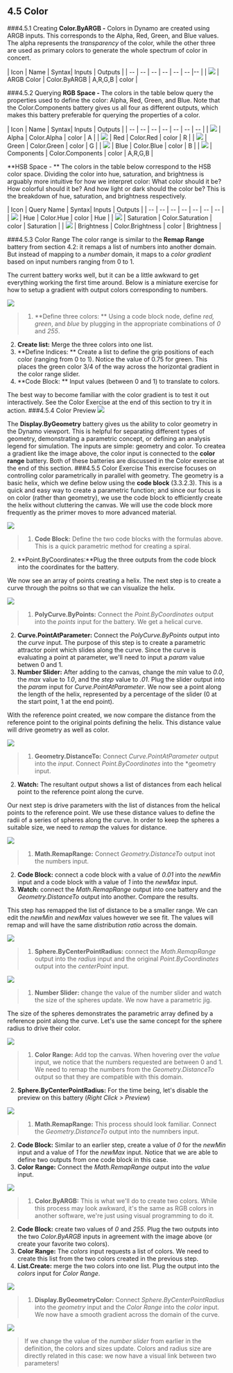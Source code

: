 ## 4.5 Color

###4.5.1 Creating
**Color.ByARGB -** Colors in Dynamo are created using ARGB inputs. This corresponds to the Alpha, Red, Green, and Blue values.  The alpha represents the *transparency* of the color, while the other three are used as primary colors to generate the whole spectrum of color in concert.

| Icon | Name | Syntax| Inputs | Outputs |
| -- | -- | -- | -- | -- | -- |-- |
| ![](../images/icons/DSCore-Color-ByARGB-Large.png) | ARGB Color | Color.ByARGB | A,R,G,B | color |


###4.5.2 Querying
**RGB Space -** The colors in the table below query the properties used to define the color: Alpha, Red, Green, and Blue.  Note that the Color.Components battery gives us all four as different outputs, which makes this battery preferable for querying the  properties of a color.

| Icon | Name | Syntax| Inputs | Outputs |
| -- | -- | -- | -- | -- | -- | -- |
| ![](../images/icons/DSCore-Color-Alpha-Large.png) | Alpha | Color.Alpha | color | A |
| ![](../images/icons/DSCore-Color-Red-Large.png) | Red | Color.Red | color | R |
| ![](../images/icons/DSCore-Color-Green-Large.png) | Green | Color.Green | color | G |
| ![](../images/icons/DSCore-Color-Blue-Large.png) | Blue | Color.Blue | color | B |
| ![](../images/icons/DSCore-Color-Components-Large.png) | Components | Color.Components | color | A,R,G,B |

**HSB Space - ** The colors in the table below correspond to the HSB color space.  Dividing the color into hue, saturation, and brightness is arguably more intuitive for how we  interpret color: What color should it be? How colorful should it be? And how light or dark should the color be?  This is the breakdown of hue, saturation, and brightness respectively.

| Icon | Query Name | Syntax| Inputs | Outputs |
| -- | -- | -- | -- | -- | -- | -- |
| ![](../images/icons/DSCore-Color-Hue-Large.png) | Hue | Color.Hue | color | Hue |
| ![](../images/icons/DSCore-Color-Saturation-Large.png) | Saturation | Color.Saturation | color | Saturation |
| ![](../images/icons/DSCore-Color-Brightness-Large.png) | Brightness | Color.Brightness | color | Brightness |

###4.5.3 Color Range
The color range is similar to the **Remap Range** battery from section 4.2: it remaps a list of numbers into another domain.  But instead of mapping to a *number* domain, it maps to a *color gradient* based on input numbers ranging from 0 to 1.

The current battery works well, but it can be a little awkward to get everything working the first time around.  Below is a miniature exercise for how to setup a gradient with output colors corresponding to numbers.

![](images/4-5/range.png)
>1. **Define three colors: ** Using a code block node, define *red, green*, and *blue* by plugging in the appropriate combinations of *0* and *255*.
2. **Create list:** Merge the three colors into one list.
3. **Define Indices: ** Create a list to define the grip positions of each color (ranging from 0 to 1).  Notice the value of 0.75 for green.  This places the green color 3/4 of the way across the horizontal gradient in the color range slider.
4. **Code Block: ** Input values (between 0 and 1) to translate to colors.

The best way to become familiar with the color gradient is to test it out interactively.  See the Color Exercise at the end of this section to try it in action.
###4.5.4 Color Preview
![](images/4-5/cuboids.png)

The **Display.ByGeometry** battery gives us the ability to color geometry in the Dynamo viewport.  This is helpful for separating different types of geometry, demonstrating a parametric concept, or defining an analysis legend for simulation.  The inputs are simple: geometry and color. To createa a gradient like the image above, the color input is connected to the **color range** battery.  Both of these batteries are discussed in the Color exercise at the end of this section.
###4.5.5 Color Exercise
This exercise focuses on controlling color parametrically in parallel with geometry. The geometry is a basic helix, which we define below using the **code block** (3.3.2.3). This is a quick and easy way to create a parametric function; and since our focus is on color (rather than geometry), we use the code block to efficiently create the helix without cluttering the canvas.  We will use the code block more frequently as the primer moves to more advanced material.

![](images/4-5/4-5-5/11.png)
> 1. **Code Block:** Define the two code blocks with the formulas above.  This is a quick parametric method for creating a spiral.
2. **Point.ByCoordinates:**Plug the three outputs from the code block into the coordinates for the battery.

We now see an array of points creating a helix.  The next step is to create a curve through the poitns so that we can visualize the helix.

![](images/4-5/4-5-5/10.png)
> 1. **PolyCurve.ByPoints:** Connect the *Point.ByCoordinates* output into the *points* input for the battery.  We get a helical curve.
2. **Curve.PointAtParameter:** Connect the *PolyCurve.ByPoints* output into the *curve* input. The purpose of this step is to create a parametric attractor point which slides along the curve.  Since the curve is evaluating a point at parameter, we'll need to input a *param* value betwen 0 and 1.
3.  **Number Slider:** After adding to the canvas, change the *min* value to *0.0*, the *max* value to *1.0*, and the *step* value to *.01*.  Plug the slider output into the *param* input for *Curve.PointAtParameter*.  We now see a point along the length of the helix, represented by a percentage of the slider (0 at the start point, 1 at the end point).

With the reference point created, we now compare the distance from the reference point to the original points defining the helix.  This distance value will drive geometry as well as color.

![](images/4-5/4-5-5/09.png)
> 1. **Geometry.DistanceTo:** Connect *Curve.PointAtParameter* output into the *input*.  Connect *Point.ByCoordinates* into the *geometry input.
2. **Watch:** The resultant output shows a list of distances from each helical point to the reference point along the curve.

Our next step is drive parameters with the list of distances from the helical points to the reference point.  We use these distance values to define the radii of a series of spheres along the curve. In order to keep the spheres a suitable size, we need to *remap* the values for distance.

![](images/4-5/4-5-5/08.png)
> 1. **Math.RemapRange:** Connect *Geometry.DistanceTo* output inot the numbers input.
2. **Code Block:** connect a code block with a value of *0.01* into the *newMin* input and a code block with a value of *1* into the *newMax* input.
3. **Watch:** connect the *Math.RemapRange* output into one battery and the *Geometry.DistanceTo* output into another.  Compare the results.

This step has remapped the list of distance to be a smaller range.  We can edit the *newMin* and *newMax* values however we see fit.  The values will remap and will have the same *distribution ratio* across the domain.

![](images/4-5/4-5-5/07.png)
> 1. **Sphere.ByCenterPointRadius:** connect the *Math.RemapRange* output into the *radius* input and the original *Point.ByCoordinates* output into the *centerPoint* input.

![](images/4-5/4-5-5/06.png)
> 1. **Number Slider:** change the value of the number slider and watch the size of the spheres update.  We now have a parametric jig.

The size of the spheres demonstrates the parametric array defined by a reference point along the curve.  Let's use the same concept for the sphere radius to drive their color.

![](images/4-5/4-5-5/05.png)
>  1. **Color Range:** Add top the canvas.  When hovering over the *value* input, we notice that the numbers requested are between 0 and 1.  We need to remap the numbers from the *Geometry.DistanceTo* output so that they are compatible with this domain.
 2. **Sphere.ByCenterPointRadius:** For the time being, let's disable the preview on this battery (*Right Click > Preview*)

![](images/4-5/4-5-5/04.png)
> 1. **Math.RemapRange:** This process should look familiar. Connect the *Geometry.DistanceTo* output into the numnbers input.
2. **Code Block:** Similar to an earlier step, create a value of *0* for the *newMin* input and a value of *1* for the *newMax* input.  Notice that we are able to define two outputs from one code block in this case.
3. **Color Range:** Connect the *Math.RemapRange* output into the *value* input.

![](images/4-5/4-5-5/03.png)
> 1. **Color.ByARGB:** This is what we'll do to create two colors.  While this process may look awkward, it's the same as RGB colors in another software, we're just using visual programming to do it.
2. **Code Block:** create two values of *0* and *255*.  Plug the two outputs into the two *Color.ByARGB* inputs in agreement with the image above (or create your favorite two colors).
3. **Color Range:** The *colors* input requests a list of colors.  We need to create this list from the two colors created in the previous step.
4. **List.Create:** merge the two colors into one list.  Plug the output into the *colors* input for *Color Range*.

![](images/4-5/4-5-5/02.png)
> 1. **Display.ByGeometryColor:** Connect *Sphere.ByCenterPointRadius* into the *geometry* input and the *Color Range* into the *color* input. We now have a smooth gradient across the domain of the curve.

![](images/4-5/4-5-5/01.png)
> If we change the value of the *number slider* from earlier in the definition, the colors and sizes update.  Colors and radius size are directly related in this case: we now have a visual link between two parameters!





